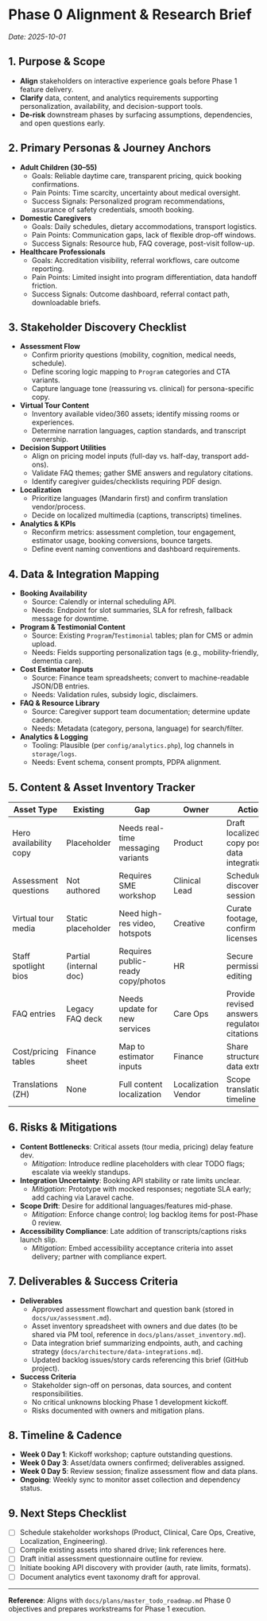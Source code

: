 # Phase 0 Alignment & Research Brief
_Date: 2025-10-01_

## 1. Purpose & Scope
- **Align** stakeholders on interactive experience goals before Phase 1 feature delivery.
- **Clarify** data, content, and analytics requirements supporting personalization, availability, and decision-support tools.
- **De-risk** downstream phases by surfacing assumptions, dependencies, and open questions early.

## 2. Primary Personas & Journey Anchors
- **Adult Children (30–55)**
  - Goals: Reliable daytime care, transparent pricing, quick booking confirmations.
  - Pain Points: Time scarcity, uncertainty about medical oversight.
  - Success Signals: Personalized program recommendations, assurance of safety credentials, smooth booking.
- **Domestic Caregivers**
  - Goals: Daily schedules, dietary accommodations, transport logistics.
  - Pain Points: Communication gaps, lack of flexible drop-off windows.
  - Success Signals: Resource hub, FAQ coverage, post-visit follow-up.
- **Healthcare Professionals**
  - Goals: Accreditation visibility, referral workflows, care outcome reporting.
  - Pain Points: Limited insight into program differentiation, data handoff friction.
  - Success Signals: Outcome dashboard, referral contact path, downloadable briefs.

## 3. Stakeholder Discovery Checklist
- **Assessment Flow**
  - Confirm priority questions (mobility, cognition, medical needs, schedule).
  - Define scoring logic mapping to `Program` categories and CTA variants.
  - Capture language tone (reassuring vs. clinical) for persona-specific copy.
- **Virtual Tour Content**
  - Inventory available video/360 assets; identify missing rooms or experiences.
  - Determine narration languages, caption standards, and transcript ownership.
- **Decision Support Utilities**
  - Align on pricing model inputs (full-day vs. half-day, transport add-ons).
  - Validate FAQ themes; gather SME answers and regulatory citations.
  - Identify caregiver guides/checklists requiring PDF design.
- **Localization**
  - Prioritize languages (Mandarin first) and confirm translation vendor/process.
  - Decide on localized multimedia (captions, transcripts) timelines.
- **Analytics & KPIs**
  - Reconfirm metrics: assessment completion, tour engagement, estimator usage, booking conversions, bounce targets.
  - Define event naming conventions and dashboard requirements.

## 4. Data & Integration Mapping
- **Booking Availability**
  - Source: Calendly or internal scheduling API.
  - Needs: Endpoint for slot summaries, SLA for refresh, fallback message for downtime.
- **Program & Testimonial Content**
  - Source: Existing `Program`/`Testimonial` tables; plan for CMS or admin upload.
  - Needs: Fields supporting personalization tags (e.g., mobility-friendly, dementia care).
- **Cost Estimator Inputs**
  - Source: Finance team spreadsheets; convert to machine-readable JSON/DB entries.
  - Needs: Validation rules, subsidy logic, disclaimers.
- **FAQ & Resource Library**
  - Source: Caregiver support team documentation; determine update cadence.
  - Needs: Metadata (category, persona, language) for search/filter.
- **Analytics & Logging**
  - Tooling: Plausible (per `config/analytics.php`), log channels in `storage/logs`.
  - Needs: Event schema, consent prompts, PDPA alignment.

## 5. Content & Asset Inventory Tracker
| Asset Type | Existing | Gap | Owner | Action |
| --- | --- | --- | --- | --- |
| Hero availability copy | Placeholder | Needs real-time messaging variants | Product | Draft localized copy post data integration |
| Assessment questions | Not authored | Requires SME workshop | Clinical Lead | Schedule discovery session |
| Virtual tour media | Static placeholder | Need high-res video, hotspots | Creative | Curate footage, confirm licenses |
| Staff spotlight bios | Partial (internal doc) | Requires public-ready copy/photos | HR | Secure permissions, editing |
| FAQ entries | Legacy FAQ deck | Needs update for new services | Care Ops | Provide revised answers, regulatory citations |
| Cost/pricing tables | Finance sheet | Map to estimator inputs | Finance | Share structured data extract |
| Translations (ZH) | None | Full content localization | Localization Vendor | Scope translation timeline |

## 6. Risks & Mitigations
- **Content Bottlenecks**: Critical assets (tour media, pricing) delay feature dev.
  - *Mitigation*: Introduce redline placeholders with clear TODO flags; escalate via weekly standups.
- **Integration Uncertainty**: Booking API stability or rate limits unclear.
  - *Mitigation*: Prototype with mocked responses; negotiate SLA early; add caching via Laravel cache.
- **Scope Drift**: Desire for additional languages/features mid-phase.
  - *Mitigation*: Enforce change control; log backlog items for post-Phase 0 review.
- **Accessibility Compliance**: Late addition of transcripts/captions risks launch slip.
  - *Mitigation*: Embed accessibility acceptance criteria into asset delivery; partner with compliance expert.

## 7. Deliverables & Success Criteria
- **Deliverables**
  - Approved assessment flowchart and question bank (stored in `docs/ux/assessment.md`).
  - Asset inventory spreadsheet with owners and due dates (to be shared via PM tool, reference in `docs/plans/asset_inventory.md`).
  - Data integration brief summarizing endpoints, auth, and caching strategy (`docs/architecture/data-integrations.md`).
  - Updated backlog issues/story cards referencing this brief (GitHub project).
- **Success Criteria**
  - Stakeholder sign-off on personas, data sources, and content responsibilities.
  - No critical unknowns blocking Phase 1 development kickoff.
  - Risks documented with owners and mitigation plans.

## 8. Timeline & Cadence
- **Week 0 Day 1**: Kickoff workshop; capture outstanding questions.
- **Week 0 Day 3**: Asset/data owners confirmed; deliverables assigned.
- **Week 0 Day 5**: Review session; finalize assessment flow and data plans.
- **Ongoing**: Weekly sync to monitor asset collection and dependency status.

## 9. Next Steps Checklist
- [ ] Schedule stakeholder workshops (Product, Clinical, Care Ops, Creative, Localization, Engineering).
- [ ] Compile existing assets into shared drive; link references here.
- [ ] Draft initial assessment questionnaire outline for review.
- [ ] Initiate booking API discovery with provider (auth, rate limits, formats).
- [ ] Document analytics event taxonomy draft for approval.

---
**Reference**: Aligns with `docs/plans/master_todo_roadmap.md` Phase 0 objectives and prepares workstreams for Phase 1 execution.

